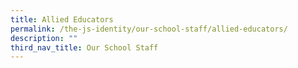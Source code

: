 ```yaml
---
title: Allied Educators
permalink: /the-js-identity/our-school-staff/allied-educators/
description: ""
third_nav_title: Our School Staff
---
```

